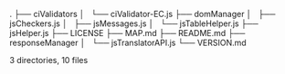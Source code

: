 .
├── ciValidators
│   └── ciValidator-EC.js
├── domManager
│   ├── jsCheckers.js
│   ├── jsMessages.js
│   └── jsTableHelper.js
├── jsHelper.js
├── LICENSE
├── MAP.md
├── README.md
├── responseManager
│   └── jsTranslatorAPI.js
└── VERSION.md

3 directories, 10 files
